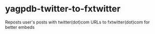 # yagpdb-twitter-to-fxtwitter
Reposts user's posts with twitter(dot)com URLs to fxtwitter(dot)com for better embeds
